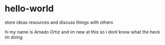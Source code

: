 # hello-world
store ideas resources and discuss things with others

hi my name is Amado Ortiz and im new at this so i dont know what the heck im doing
